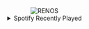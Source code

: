 <div align="center">
<picture>
    <source media="(prefers-color-scheme: dark)" srcset="https://i.ibb.co/WKMscv2/output-gif.gif">
    <source media="(prefers-color-scheme: light)" srcset="https://i.ibb.co/WKMscv2/output-gif.gif">
    <img alt="RENOS" src="https://i.ibb.co/WKMscv2/output-gif.gif">
</picture>
<details>
<summary>Spotify Recently Played</summary>
<img src="https://spotify-recently-played-readme.vercel.app/api?user=31d6d6zerc5ct6kck32na2ozsqf4&unique=1&width=400" alt="Spotify" />
</details>
</div>

<!-- Image deletion URL: https://ibb.co/BsQwg2C/4d8e294e2110c88fcc9abe05e953e954 -->